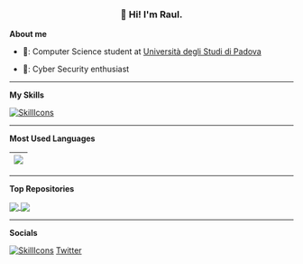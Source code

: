 <h3 align="center">👋 Hi! I'm Raul.</h3>

**About me**

- 💼: Computer Science student at [Università degli Studi di Padova](https://www.unipd.it/)

- 🔐: Cyber Security enthusiast

---

**My Skills**

[![SkillIcons](https://skillicons.dev/icons?i=c,cpp,py,bash,php,mysql,qt,docker&perline=4)](https://skillicons.dev)<br/>

---
**Most Used Languages**

| <a href="https://github.com/anuraghazra/github-readme-stats"><img align="center" src="https://github-readme-stats.vercel.app/api/top-langs/?username=RaulSeganfreddo&layout=compact&theme=dracula&hide_border=true" /></a> |
|-----|

---

**Top Repositories**

<a href="https://github.com/RaulSeganfreddo/TrafficLightsOptimizer">
  <img align="center" src="https://github-readme-stats.vercel.app/api/pin/?username=RaulSeganfreddo&repo=TrafficLightsOptimizer&theme=dracula" />
</a>
<a href="https://github.com/RaulSeganfreddo/managePizzaDB">
  <img align="center" src="https://github-readme-stats.vercel.app/api/pin/?username=RaulSeganfreddo&repo=managePizzaDB&theme=dracula" />
</a>

---

**Socials**

[![SkillIcons](https://skillicons.dev/icons?i=twitter)](https://skillicons.dev) <a href="https://twitter.com/RaulSeganfreddo">Twitter</a>

</p>

<!--
**RaulSeganfreddo/RaulSeganfreddo** is a ✨ _special_ ✨ repository because its `README.md` (this file) appears on your GitHub profile.

Here are some ideas to get you started:

- 🔭 I’m currently working on ...
- 🌱 I’m currently learning ...
- 👯 I’m looking to collaborate on ...
- 🤔 I’m looking for help with ...
- 💬 Ask me about ...
- 📫 How to reach me: ...
- 😄 Pronouns: ...
- ⚡ Fun fact: ...
-->
